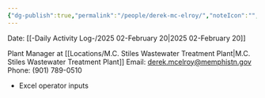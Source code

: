 ```yaml
---
{"dg-publish":true,"permalink":"/people/derek-mc-elroy/","noteIcon":"","created":"2025-05-20T09:18:16.658-05:00"}
---
```


Date: [[-Daily Activity Log-/2025 02-February 20\|2025 02-February 20]]

Plant Manager at [[Locations/M.C. Stiles Wastewater Treatment Plant\|M.C. Stiles Wastewater Treatment Plant]]
Email: derek.mcelroy@memphistn.gov
Phone: (901) 789-0510

- Excel operator inputs